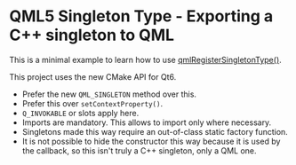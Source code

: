 # QML5 Singleton Type - Exporting a C++ singleton to QML

This is a minimal example to learn how to use [qmlRegisterSingletonType()](https://doc.qt.io/qt-6/qqmlengine.html#qmlRegisterSingletonType-1).

This project uses the new CMake API for Qt6.

* Prefer the new `QML_SINGLETON` method over this.
* Prefer this over `setContextProperty()`.
* `Q_INVOKABLE` or slots apply here.
* Imports are mandatory. This allows to import only where necessary.
* Singletons made this way require an out-of-class static factory function.
* It is not possible to hide the constructor this way because it is used by the callback, so this isn't truly a C++ singleton, only a QML one.
